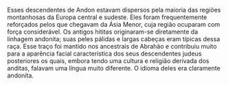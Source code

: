 ﻿Esses descendentes de Andon estavam dispersos pela maioria das regiões montanhosas da Europa central e sudeste. Eles foram frequentemente reforçados pelos que chegavam da Ásia Menor, cuja região ocuparam com força considerável. Os antigos hititas originaram-se diretamente da linhagem andonita; suas peles pálidas e largas cabeças eram típicas dessa raça. Esse traço foi mantido nos ancestrais de Abrahão e contribuiu muito para a aparência facial característica dos seus descendentes judeus posteriores os quais, embora tendo uma cultura e religião derivada dos anditas, falavam uma língua muito diferente. O idioma deles era claramente andonita.